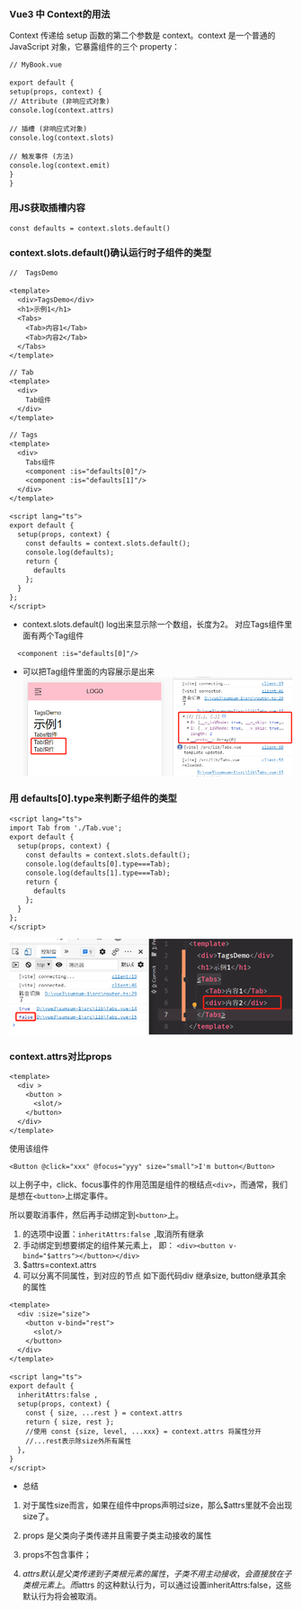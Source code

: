 ### Vue3 中 Context的用法

Context 传递给 setup 函数的第二个参数是 context。context 是一个普通的 JavaScript 对象，它暴露组件的三个 property：

~~~vue
// MyBook.vue

export default {
setup(props, context) {
// Attribute (非响应式对象)
console.log(context.attrs)

// 插槽 (非响应式对象)
console.log(context.slots)

// 触发事件 (方法)
console.log(context.emit)
}
}
~~~
### 用JS获取插槽内容
~~~vue
const defaults = context.slots.default()
~~~
### context.slots.default()确认运行时子组件的类型
~~~vue
//  TagsDemo

<template>
  <div>TagsDemo</div>
  <h1>示例1</h1>
  <Tabs>
    <Tab>内容1</Tab>
    <Tab>内容2</Tab>
  </Tabs>
</template>
~~~
~~~vue
// Tab
<template>
  <div>
    Tab组件
  </div>
</template>
~~~
~~~vue
// Tags
<template>
  <div>
    Tabs组件
    <component :is="defaults[0]"/>
    <component :is="defaults[1]"/>
  </div>
</template>

<script lang="ts">
export default {
  setup(props, context) {
    const defaults = context.slots.default();
    console.log(defaults);
    return {
      defaults
    };
  }
};
</script>
~~~
* context.slots.default() log出来显示除一个数组，长度为2。
对应Tags组件里面有两个Tag组件
~~~vue 
  <component :is="defaults[0]"/>
~~~
* 可以把Tag组件里面的内容展示是出来
![img_2.png](img_2.png)
  
### 用 defaults[0].type来判断子组件的类型
~~~vue
<script lang="ts">
import Tab from './Tab.vue';
export default {
  setup(props, context) {
    const defaults = context.slots.default();
    console.log(defaults[0].type===Tab);
    console.log(defaults[1].type===Tab);
    return {
      defaults
    };
  }
};
</script>
~~~
![img_3.png](img_3.png)

### context.attrs对比props
~~~vue
<template>
  <div >
    <button >
      <slot/>
    </button>
  </div>
</template>
~~~
使用该组件
~~~vue
<Button @click="xxx" @focus="yyy" size="small">I'm button</Button>
~~~
以上例子中，click、focus事件的作用范围是组件的根结点`<div>`，而通常，我们是想在`<button>`上绑定事件。

所以要取消事件，然后再手动绑定到`<button>`上。
1. 的选项中设置：`inheritAttrs:false `,取消所有继承
2. 手动绑定到想要绑定的组件某元素上， 即：
   `<div><button v-bind="$attrs"></button></div>`
3. $attrs=context.attrs
4. 可以分离不同属性，到对应的节点
   如下面代码div 继承size, button继承其余的属性
~~~vue
<template>
  <div :size="size">
    <button v-bind="rest">
      <slot/>
    </button>
  </div>
</template>

<script lang="ts">
export default {
  inheritAttrs:false ,
  setup(props, context) {
    const { size, ...rest } = context.attrs
    return { size, rest };
    //使用 const {size, level, ...xxx} = context.attrs 将属性分开
    //...rest表示除size外所有属性
  },
}
</script>
~~~

* 总结
1. 对于属性size而言，如果在组件中props声明过size，那么$attrs里就不会出现size了。

2. props 是父类向子类传递并且需要子类主动接收的属性

3. props不包含事件；
4. $attrs 默认是父类传递到子类根元素的属性，子类不用主动接收，会直接放在子类根元素上。 而$attrs 的这种默认行为，可以通过设置inheritAttrs:false，这些默认行为将会被取消。
